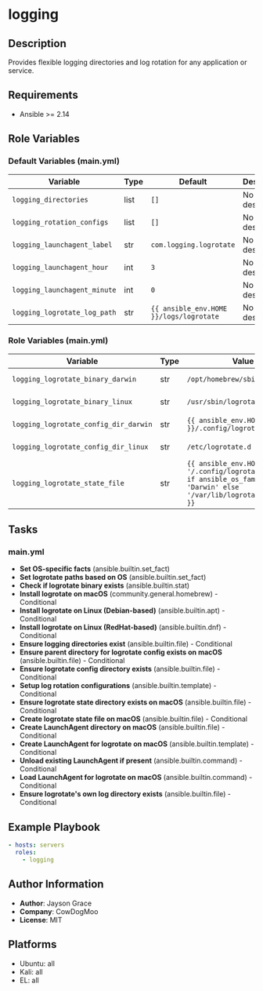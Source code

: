 <!-- DOCSIBLE START -->
# logging

## Description

Provides flexible logging directories and log rotation for any application or service.

## Requirements

- Ansible >= 2.14

## Role Variables

### Default Variables (main.yml)

| Variable | Type | Default | Description |
|----------|------|---------|-------------|
| `logging_directories` | list | `[]` | No description |
| `logging_rotation_configs` | list | `[]` | No description |
| `logging_launchagent_label` | str | `com.logging.logrotate` | No description |
| `logging_launchagent_hour` | int | `3` | No description |
| `logging_launchagent_minute` | int | `0` | No description |
| `logging_logrotate_log_path` | str | `{{ ansible_env.HOME }}/logs/logrotate` | No description |

### Role Variables (main.yml)

| Variable | Type | Value | Description |
|----------|------|-------|-------------|
| `logging_logrotate_binary_darwin` | str | `/opt/homebrew/sbin/logrotate` | No description |
| `logging_logrotate_binary_linux` | str | `/usr/sbin/logrotate` | No description |
| `logging_logrotate_config_dir_darwin` | str | `{{ ansible_env.HOME }}/.config/logrotate.d` | No description |
| `logging_logrotate_config_dir_linux` | str | `/etc/logrotate.d` | No description |
| `logging_logrotate_state_file` | str | `{{ ansible_env.HOME + '/.config/logrotate.state' if ansible_os_family == 'Darwin' else '/var/lib/logrotate/status' }}` | No description |

## Tasks

### main.yml

- **Set OS-specific facts** (ansible.builtin.set_fact)
- **Set logrotate paths based on OS** (ansible.builtin.set_fact)
- **Check if logrotate binary exists** (ansible.builtin.stat)
- **Install logrotate on macOS** (community.general.homebrew) - Conditional
- **Install logrotate on Linux (Debian-based)** (ansible.builtin.apt) - Conditional
- **Install logrotate on Linux (RedHat-based)** (ansible.builtin.dnf) - Conditional
- **Ensure logging directories exist** (ansible.builtin.file) - Conditional
- **Ensure parent directory for logrotate config exists on macOS** (ansible.builtin.file) - Conditional
- **Ensure logrotate config directory exists** (ansible.builtin.file) - Conditional
- **Setup log rotation configurations** (ansible.builtin.template) - Conditional
- **Ensure logrotate state directory exists on macOS** (ansible.builtin.file) - Conditional
- **Create logrotate state file on macOS** (ansible.builtin.file) - Conditional
- **Create LaunchAgent directory on macOS** (ansible.builtin.file) - Conditional
- **Create LaunchAgent for logrotate on macOS** (ansible.builtin.template) - Conditional
- **Unload existing LaunchAgent if present** (ansible.builtin.command) - Conditional
- **Load LaunchAgent for logrotate on macOS** (ansible.builtin.command) - Conditional
- **Ensure logrotate's own log directory exists** (ansible.builtin.file) - Conditional

## Example Playbook

```yaml
- hosts: servers
  roles:
    - logging
```

## Author Information

- **Author**: Jayson Grace
- **Company**: CowDogMoo
- **License**: MIT

## Platforms

- Ubuntu: all
- Kali: all
- EL: all
<!-- DOCSIBLE END -->
